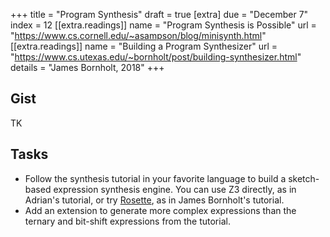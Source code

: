 +++
title = "Program Synthesis"
draft = true
[extra]
due = "December 7"
index = 12
[[extra.readings]]
name = "Program Synthesis is Possible"
url = "https://www.cs.cornell.edu/~asampson/blog/minisynth.html"
[[extra.readings]]
name = "Building a Program Synthesizer"
url = "https://www.cs.utexas.edu/~bornholt/post/building-synthesizer.html"
details = "James Bornholt, 2018"
+++
## Gist

TK

## Tasks

- Follow the synthesis tutorial in your favorite language to build a sketch-based expression synthesis engine. You can use Z3 directly, as in Adrian's tutorial, or try [Rosette][], as in James Bornholt's tutorial.
- Add an extension to generate more complex expressions than the ternary and bit-shift expressions from the tutorial.

[rosette]: http://emina.github.io/rosette/
